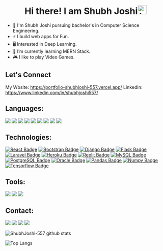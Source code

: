 <h1 align="center"> Hi there! I am Shubh Joshi<img src="https://user-images.githubusercontent.com/1303154/88677602-1635ba80-d120-11ea-84d8-d263ba5fc3c0.gif" width="28px" alt="hi"></h1>


- 🌸 I'm Shubh Joshi pursuing bachelor's in Computer Science Engineering.
- ⚡ I build web apps for Fun.
- 🖥️ Interested in Deep Learning.
- 🌱 I’m currently learning MERN Stack.
- 🎮 I like to play Video Games.

## Let's Connect
My Wbsite: https://portfolio-shubhjoshi-557.vercel.app/
LinkedIn: https://www.linkedin.com/in/shubhjoshi557/

## Languages:
![](https://img.shields.io/badge/python%20-%2314354C.svg?&style=flat&logo=python&logoColor=white)
![](https://img.shields.io/badge/java-%23ED8B00.svg?&style=flat&logo=java&logoColor=white)
![](https://img.shields.io/badge/javascript%20-%23323330.svg?&style=flat&logo=javascript&logoColor=%23F7DF1E)
![](https://img.shields.io/badge/Go-00ADD8?style=flat&logo=go&logoColor=white)
![](https://img.shields.io/badge/c%20-%2300599C.svg?&style=flat&logo=c&logoColor=white)
![](https://img.shields.io/badge/C%2B%2B-00599C?style=flat&logo=c%2B%2B&logoColor=white)
![](https://img.shields.io/badge/php-%23777BB4.svg?&style=flat&logo=php&logoColor=white)
![](https://img.shields.io/badge/html5%20-%23E34F26.svg?&style=flat&logo=html5&logoColor=white)
![](https://img.shields.io/badge/css3%20-%231572B6.svg?&style=flat&logo=css3&logoColor=white)


## Technologies:
[![React Badge](https://img.shields.io/badge/-React-61DBFB?style=for-the-badge&labelColor=black&logo=react&logoColor=61DBFB)](#)
[![Bootstrap Badge](https://img.shields.io/badge/-Bootstrap-7B11F3?style=for-the-badge&labelColor=black&logo=bootstrap&logoColor=7B11F3)](#)
[![Django Badge](https://img.shields.io/badge/-Django-0C4B33?style=for-the-badge&labelColor=black&logo=django&logoColor=0C4B33)](#)
[![Flask Badge](https://img.shields.io/badge/-Flask-FFFFFF?style=for-the-badge&labelColor=black&logo=flask&logoColor=FFFFFF)](#)
[![Laravel Badge](https://img.shields.io/badge/-Laravel-FF2D20?style=for-the-badge&labelColor=black&logo=laravel&logoColor=FF2D20)](#)
[![Heroku Badge](https://img.shields.io/badge/-Heroku-644A87?style=for-the-badge&labelColor=black&logo=heroku&logoColor=644A87)](#)
[![Replit Badge](https://img.shields.io/badge/-Replit-56676E?style=for-the-badge&labelColor=black&logo=replit&logoColor=56676E)](#)
[![MySQL Badge](https://img.shields.io/badge/-MySQL-4479A1?style=for-the-badge&labelColor=black&logo=mysql&logoColor=FFFFFF)](#)
[![PostgreSQL Badge](https://img.shields.io/badge/-PostgreSQL-31648C?style=for-the-badge&labelColor=black&logo=postgresql&logoColor=31648C)](#)
[![Oracle Badge](https://img.shields.io/badge/-Oracle-C74634?style=for-the-badge&labelColor=black&logo=oracle&logoColor=C74634)](#)
[![Pandas Badge](https://img.shields.io/badge/-Pandas-130654?style=for-the-badge&labelColor=black&logo=pandas&logoColor=FFFFFF)](#)
[![Numpy Badge](https://img.shields.io/badge/-NumPy-4DABCF?style=for-the-badge&labelColor=black&logo=numpy&logoColor=4DABCF)](#)
[![Tensorflow Badge](https://img.shields.io/badge/-Tensorflow-FF7000?style=for-the-badge&labelColor=black&logo=tensorflow&logoColor=FF7000)](#)

## Tools:
![](https://img.shields.io/badge/git%20-%23F05033.svg?&style=flat&logo=git&logoColor=white)
![](https://img.shields.io/badge/Ubuntu-E95420?style=flat&logo=ubuntu&logoColor=white)
![](https://img.shields.io/badge/Jupyter%20-%23F37626.svg?&style=flat&logo=Jupyter&logoColor=white)

## Contact:
[![](https://img.shields.io/badge/linkedin%20-%230077B5.svg?&style=flat&logo=linkedin&logoColor=white)](https://www.linkedin.com/in/shubh-joshi-481abb1ba/)
[![](https://img.shields.io/badge/Gmail-D14836?style=flat&logo=gmail&logoColor=white)](https://mail.google.com/mail/u/0/?view=cm&fs=1&tf=1&to=shubhjoshi80@gmail.com)
[![](https://img.shields.io/badge/Kaggle-141321?style=flat&logoColor=blue)](https://www.kaggle.com/shubhjoshi)
![](https://img.shields.io/badge/SSJ%236888-141321?style=flat&logo=discord)


![ShubhJoshi-557 github stats](https://github-readme-stats.vercel.app/api?username=ShubhJoshi-557&count_private=true&include_all_commits=true&show_icons=true&theme=tokyonight&hide=contribs,issues)
<!-- &hide=contribs,issues -->
![Top Langs](https://github-readme-stats.vercel.app/api/top-langs/?username=ShubhJoshi-557&theme=tokyonight&langs_count=10&layout=compact)
